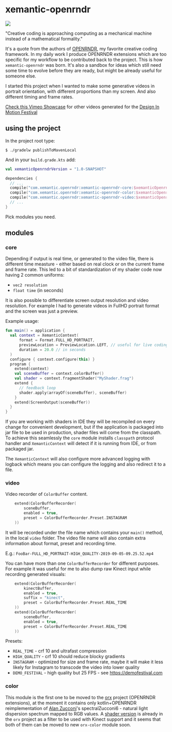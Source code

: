 # xemantic-openrndr

![](docs/noosphere.gif)

"Creative coding is approaching computing as a mechanical machine instead
of a mathematical formality."

It's a quote from the authors of [OPENRNDR](https://openrndr.org),
my favorite creative coding framework. In my daily work I produce 
OPENRNDR extensions which are too specific for my workflow to be
contributed back to the project. This is how `xemantic-openrndr` was
born. It's also a sandbox for
ideas which still need some time to evolve before they are ready,
but might be already useful for someone else.

I started this project when I wanted to make some generative videos
in portrait orientation, with different proportions than
my screen. And also different timing and frame rates.

[Check this Vimeo Showcase](https://vimeo.com/showcase/6193753) for other videos
generated for the [Design In Motion Festival](https://demofestival.com)

## using the project

In the project root type:
```
$ ./gradelw publishToMavenLocal
```

And in your `build.grade.kts` add:
```kotlin
val xemanticOpenrndrVersion = "1.0-SNAPSHOT"

dependencies {
  // ...
  compile("com.xemantic.openrndr:xemantic-openrndr-core:$xemanticOpenrndrVersion")
  compile("com.xemantic.openrndr:xemantic-openrndr-color:$xemanticOpenrndrVersion")
  compile("com.xemantic.openrndr:xemantic-openrndr-video:$xemanticOpenrndrVersion")
  // ...
}
```

Pick modules you need.

## modules

### core

Depending if output is real time, or generated to the video file, 
there is different time measture - either based on real clock or
on the current frame and frame rate. This led to a bit of
standardization of my shader code now having 2 common uniforms:

* `vec2 resolution`
* `float time` (in seconds)

It is also possible to differentiate screen output resolution and video resolution.
For example I had to generate videos in FullHD portrait format and the screen was
just a preview.

Example usage:

```kotlin
fun main() = application {
  val context = XemanticContext(
      format = Format.FULL_HD_PORTRAIT,
      previewLocation = PreviewLocation.LEFT, // useful for live coding
      duration = 20.0 // in seconds
  )
  configure { context.configure(this) }
  program {
    extend(context)
    val sceneBuffer = context.colorBuffer()
    val shader = context.fragmentShader("MyShader.frag")
    extend {
      // feedback loop
      shader.apply(arrayOf(sceneBuffer), sceneBuffer)
    }
    extend(ScreenOutput(sceneBuffer))
  }
}
```

If you are working with shaders in IDE they will be recompiled on every change
for convenient development, but
if the application is packaged into jar file to be used in production, shader
files will come from the classpath.
To achieve this seamlessly the `core` module installs `classpath` protocol handler
and `XemanticContext` will detect if it is running from IDE, or from packaged
jar.

The `XemanticContext` will also configure more advanced logging with logback which
means you can configure the logging and also redirect it to a file.

### video

Video recorder of `ColorBuffer` content.

```kotlin
    extend(ColorBufferRecorder(
        sceneBuffer,
        enabled = true,
        preset = ColorBufferRecorder.Preset.INSTAGRAM
    ))
```

It will be recorded under the file name which contains your `main()` method,
in the local `video` folder. The video file name will also contain
extra information about format, preset and recording time. 

E.g.: `FooBar-FULL_HD_PORTRAIT-HIGH_QUALITY-2019-09-05-09.25.52.mp4`

You can have more than one `ColorBufferRecorder` for different purposes.
For example it was useful for me to also dump raw Kinect input while recording
generated visuals:
 
```kotlin
    extend(ColorBufferRecorder(
        kinectBuffer,
        enabled = true,
        suffix = "kinect",
        preset = ColorBufferRecorder.Preset.REAL_TIME
    ))
    extend(ColorBufferRecorder(
        sceneBuffer,
        enabled = true,
        preset = ColorBufferRecorder.Preset.REAL_TIME
    ))
```

Presets:

* `REAL_TIME` - crf 10 and ultrafast compression
* `HIGH_QUALITY` - crf 10 should reduce blocky gradients 
* `INSTAGRAM` - optimized for size and frame rate, maybe it will make it less likely
for Instagram to transcode the video into lower quality
* `DEMO_FESTIVAL` - high quality but 25 FPS - see https://demofestival.com

### color

This module is the first one to be moved to the [orx](https://github.com/openrndr/orx) project
(OPENRNDR extensions), at the moment it contains only kotlin+OPENRNDR reimplementation
of [Alan Zucconi](https://www.alanzucconi.com)'s spectralZucconi6 - natural light
dispersion spectrum mapped to RGB values.
A [shader version](https://github.com/openrndr/orx/blob/master/orx-kinect-common/src/main/resources/org/openrndr/extra/kinect/depth-to-colors-zucconi6.frag)
is already in the `orx` project as a filter to be used with Kinect support
and it seems that both of them can be moved to new `orx-color` module soon.
